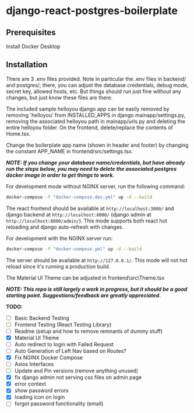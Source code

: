 # django-react-postgres-boilerplate

## Prerequisites
Install Docker Desktop

## Installation

There are 3 .env files provided. Note in particular the .env files in backend/ and postgres/; there, you can adjust the database credentials, debug mode, secret key, allowed hosts, etc. But things should run just fine without any changes, but just know these files are there.

The included sample helloyou django app can be easily removed by removing 'helloyou' from INSTALLED_APPS in django mainapp/settings.py, removing the associated helloyou path in mainapp/urls.py and deleting the entire helloyou folder. On the frontend, delete/replace the contents of Home.tsx.

Change the boilerplate app name (shown in header and footer) by changing the constant APP_NAME in frontend/src/settings.tsx.

**_NOTE: If you change your database name/credentials, but have already run the steps below, you may need to delete the associated postgres docker image in order to get things to work._**


For development mode without NGINX server, run the following command:

```sh
docker-compose -f "docker-compose.dev.yml" up -d --build
```
The react frontend should be available at `http://localhost:3000/` and django backend at `http://localhost:8000/` (django admin at `http://localhost:8000/admin/`). This mode supports both react hot reloading and django auto-refresh with changes.

For development with the NGINX server run:
```sh
docker-compose -f "docker-compose.yml" up -d --build
```
The server should be available at `http://127.0.0.1/`. This mode will not hot reload since it's running a production build.


The Material UI Theme can be adjusted in frontend\src\Theme.tsx

**_NOTE: This repo is still largely a work in progress, but it should be a good starting point. Suggestions/feedback are greatly appreciated._**

**TODO:**
- [ ] Basic Backend Testing
- [ ] Frontend Testing (React Testing Library)
- [ ] Readme (setup and how to remove remnants of dummy stuff)
- [x] Material UI Theme
- [ ] Auto redirect to login with Failed Request
- [ ] Auto Generation of Left Nav based on Routes?
- [x] Fix NGINX Docker Compose
- [ ] Axios Interfaces
- [ ] Update and Pin versions (remove anything unused)
- [x] fix django admin not serving css files on admin page
- [x] error context
- [x] show password errors
- [x] loading icon on login
- [ ] forgot password functionality (email)